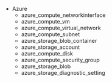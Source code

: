 - Azure
  - azure_compute_networkinterface
  - azure_compute_vm
  - azure_compute_virtual_network
  - azure_compute_subnet
  - azure_storage_blob_container
  - azure_storage_account
  - azure_compute_disk
  - azure_compute_security_group
  - azure_storage_blob
  - azure_storage_diagnostic_setting
